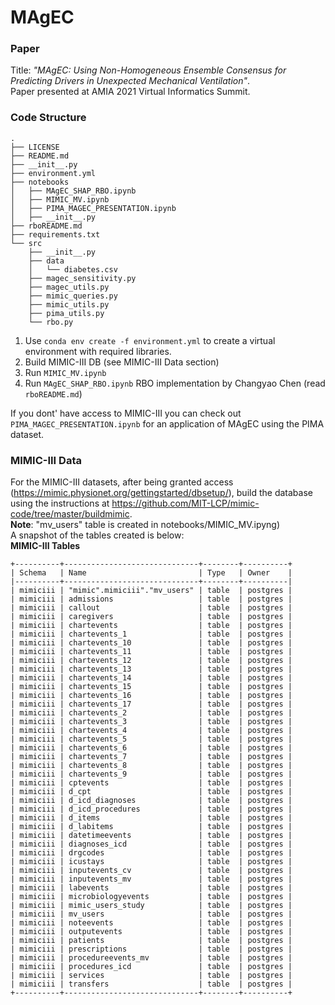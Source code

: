 # MAgEC

### Paper
Title: *"MAgEC: Using Non-Homogeneous Ensemble Consensus for 
Predicting Drivers in Unexpected Mechanical Ventilation"*.
<br>
Paper presented at AMIA 2021 Virtual Informatics Summit. 
<br>
### Code Structure
```shell
.
├── LICENSE
├── README.md
├── __init__.py
├── environment.yml
├── notebooks
│   ├── MAgEC_SHAP_RBO.ipynb
│   ├── MIMIC_MV.ipynb
│   ├── PIMA_MAGEC_PRESENTATION.ipynb
│   ├── __init__.py
├── rboREADME.md
├── requirements.txt
└── src
    ├── __init__.py
    ├── data
    │   └── diabetes.csv
    ├── magec_sensitivity.py
    ├── magec_utils.py
    ├── mimic_queries.py
    ├── mimic_utils.py
    ├── pima_utils.py
    └── rbo.py
```
1. Use `conda env create -f environment.yml` to create a virtual 
environment with required libraries. 
2. Build MIMIC-III DB (see MIMIC-III Data section)
3. Run `MIMIC_MV.ipynb`
4. Run `MAgEC_SHAP_RBO.ipynb`
RBO implementation by Changyao Chen (read `rboREADME.md`)


If you dont' have access to MIMIC-III you can check out
`PIMA_MAGEC_PRESENTATION.ipynb` for an application of MAgEC 
using the PIMA dataset.

### MIMIC-III Data
For the MIMIC-III datasets, after being granted access 
(https://mimic.physionet.org/gettingstarted/dbsetup/), 
build the database using the instructions at 
https://github.com/MIT-LCP/mimic-code/tree/master/buildmimic. 
<br>
**Note**: "mv_users" table is created in notebooks/MIMIC_MV.ipyng) 
<br>
A snapshot of the tables created is below: 
<br>
**MIMIC-III Tables**
```
+----------+------------------------------+--------+----------+
| Schema   | Name                         | Type   | Owner    |
|----------+------------------------------+--------+----------|
| mimiciii | "mimic".mimiciii"."mv_users" | table  | postgres |
| mimiciii | admissions                   | table  | postgres |
| mimiciii | callout                      | table  | postgres |
| mimiciii | caregivers                   | table  | postgres |
| mimiciii | chartevents                  | table  | postgres |
| mimiciii | chartevents_1                | table  | postgres |
| mimiciii | chartevents_10               | table  | postgres |
| mimiciii | chartevents_11               | table  | postgres |
| mimiciii | chartevents_12               | table  | postgres |
| mimiciii | chartevents_13               | table  | postgres |
| mimiciii | chartevents_14               | table  | postgres |
| mimiciii | chartevents_15               | table  | postgres |
| mimiciii | chartevents_16               | table  | postgres |
| mimiciii | chartevents_17               | table  | postgres |
| mimiciii | chartevents_2                | table  | postgres |
| mimiciii | chartevents_3                | table  | postgres |
| mimiciii | chartevents_4                | table  | postgres |
| mimiciii | chartevents_5                | table  | postgres |
| mimiciii | chartevents_6                | table  | postgres |
| mimiciii | chartevents_7                | table  | postgres |
| mimiciii | chartevents_8                | table  | postgres |
| mimiciii | chartevents_9                | table  | postgres |
| mimiciii | cptevents                    | table  | postgres |
| mimiciii | d_cpt                        | table  | postgres |
| mimiciii | d_icd_diagnoses              | table  | postgres |
| mimiciii | d_icd_procedures             | table  | postgres |
| mimiciii | d_items                      | table  | postgres |
| mimiciii | d_labitems                   | table  | postgres |
| mimiciii | datetimeevents               | table  | postgres |
| mimiciii | diagnoses_icd                | table  | postgres |
| mimiciii | drgcodes                     | table  | postgres |
| mimiciii | icustays                     | table  | postgres |
| mimiciii | inputevents_cv               | table  | postgres |
| mimiciii | inputevents_mv               | table  | postgres |
| mimiciii | labevents                    | table  | postgres |
| mimiciii | microbiologyevents           | table  | postgres |
| mimiciii | mimic_users_study            | table  | postgres |
| mimiciii | mv_users                     | table  | postgres |
| mimiciii | noteevents                   | table  | postgres |
| mimiciii | outputevents                 | table  | postgres |
| mimiciii | patients                     | table  | postgres |
| mimiciii | prescriptions                | table  | postgres |
| mimiciii | procedureevents_mv           | table  | postgres |
| mimiciii | procedures_icd               | table  | postgres |
| mimiciii | services                     | table  | postgres |
| mimiciii | transfers                    | table  | postgres |
+----------+------------------------------+--------+----------+
```